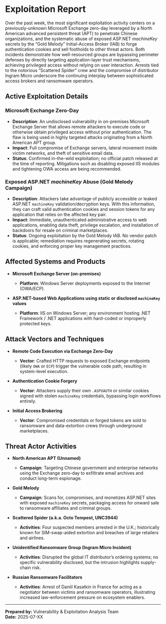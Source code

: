 # Exploitation Report

Over the past week, the most significant exploitation activity centers on a previously-unknown Microsoft Exchange zero-day leveraged by a North American advanced persistent threat (APT) to penetrate Chinese organizations, and the systematic abuse of exposed ASP.NET *machineKey* secrets by the “Gold Melody” Initial-Access Broker (IAB) to forge authentication cookies and sell footholds to other threat actors. Both incidents demonstrate how well-resourced groups are bypassing perimeter defenses by directly targeting application-layer trust mechanisms, achieving privileged access without relying on user interaction. Arrests tied to the notorious “Scattered Spider” crew and the compromise of distributor Ingram Micro underscore the continuing interplay between sophisticated access brokers and ransomware operators.

## Active Exploitation Details

### Microsoft Exchange Zero-Day
- **Description**: An undisclosed vulnerability in on-premises Microsoft Exchange Server that allows remote attackers to execute code or otherwise obtain privileged access without prior authentication. The flaw is being used in highly targeted attacks originating from a North American APT group.  
- **Impact**: Full compromise of Exchange servers, lateral movement inside victim networks, and theft of sensitive email data.  
- **Status**: Confirmed in-the-wild exploitation; no official patch released at the time of reporting. Mitigations such as disabling exposed IIS modules and tightening OWA access are being recommended.  

### Exposed ASP.NET *machineKey* Abuse (Gold Melody Campaign)
- **Description**: Attackers take advantage of publicly accessible or leaked ASP.NET `machineKey` validation/decryption keys. With this information, they can craft valid authentication cookies and session tokens for any application that relies on the affected key pair.  
- **Impact**: Immediate, unauthenticated administrative access to web applications, enabling data theft, privilege escalation, and installation of backdoors for resale on criminal marketplaces.  
- **Status**: Ongoing exploitation by the Gold Melody IAB. No vendor patch is applicable; remediation requires regenerating secrets, rotating cookies, and enforcing proper key management practices.  

## Affected Systems and Products

- **Microsoft Exchange Server (on-premises)**  
  - **Platform**: Windows Server deployments exposed to the Internet (OWA/ECP).  

- **ASP.NET-based Web Applications using static or disclosed `machineKey` values**  
  - **Platform**: IIS on Windows Server; any environment hosting .NET Framework / .NET applications with hard-coded or improperly protected keys.  

## Attack Vectors and Techniques

- **Remote Code Execution via Exchange Zero-Day**  
  - **Vector**: Crafted HTTP requests to exposed Exchange endpoints (likely `OWA` or `ECP`) trigger the vulnerable code path, resulting in system-level execution.  

- **Authentication Cookie Forgery**  
  - **Vector**: Attackers supply their own `.ASPXAUTH` or similar cookies signed with stolen `machineKey` credentials, bypassing login workflows entirely.  

- **Initial Access Brokering**  
  - **Vector**: Compromised credentials or forged tokens are sold to ransomware and data-extortion crews through underground marketplaces.  

## Threat Actor Activities

- **North American APT (Unnamed)**  
  - **Campaign**: Targeting Chinese government and enterprise networks using the Exchange zero-day to exfiltrate email archives and conduct long-term espionage.  

- **Gold Melody**  
  - **Campaign**: Scans for, compromises, and monetizes ASP.NET sites with exposed `machineKey` secrets, packaging access for onward sale to ransomware affiliates and criminal groups.  

- **Scattered Spider (a.k.a. Octo Tempest, UNC3944)**  
  - **Activities**: Four suspected members arrested in the U.K.; historically known for SIM-swap-aided extortion and breaches of large retailers and airlines.  

- **Unidentified Ransomware Group (Ingram Micro Incident)**  
  - **Activities**: Disrupted the global IT distributor’s ordering systems; no specific vulnerability disclosed, but the intrusion highlights supply-chain risk.  

- **Russian Ransomware Facilitators**  
  - **Activities**: Arrest of Daniil Kasatkin in France for acting as a negotiator between victims and ransomware operators, illustrating increased law-enforcement pressure on ecosystem enablers.  

---

**Prepared by:** Vulnerability & Exploitation Analysis Team  
**Date:** 2025-07-XX